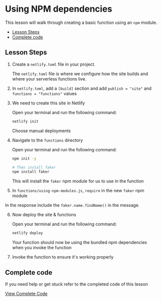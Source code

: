 # Using NPM dependencies

This lesson will walk through creating a basic function using an `npm` module.

- [Lesson Steps](#lesson-steps)
- [Complete code](#complete-code)

## Lesson Steps

1. Create a `netlify.toml` file in your project.

    The `netlify.toml` file is where we configure how the site builds and where your serverless functions live.

2. In `netlify.toml`, add a `[build]` section and add `publish = "site"` and `functions = "functions"` values

3. We need to create this site in Netlify

    Open your terminal and run the following command:

    ```bash
    netlify init
    ```

    Choose manual deployments

4. Navigate to the `functions` directory

    Open your terminal and run the following command:

    ```bash
    npm init -y

    # Then install faker
    npm install faker
    ```

    This will install the `faker` npm module for us to use in the function

5. In `functions/using-npm-modules.js`, `require` in the new `faker` npm module

  In the response include the `faker.name.findName()` in the message.

6. Now deploy the site & functions

    Open your terminal and run the following command:

    ```bash
    netlify deploy
    ```

    Your function should now be using the bundled npm dependencies when you invoke the function

7. Invoke the function to ensure it's working properly







## Complete code

If you need help or get stuck refer to the completed code of this lesson

[View Complete Code](https://github.com/DavidWells/netlify-functions-workshop/tree/master/lessons-code-complete/core-concepts/4-using-dependancies)
